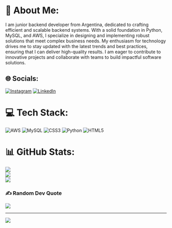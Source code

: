 # 💫 About Me:
I am junior backend developer from Argentina, dedicated to crafting efficient and scalable backend systems. With a solid foundation in Python, MySQL, and AWS, I specialize in designing and implementing robust solutions that meet complex business needs. My enthusiasm for technology drives me to stay updated with the latest trends and best practices, ensuring that I can deliver high-quality results. I am eager to contribute to innovative projects and collaborate with teams to build impactful software solutions.


## 🌐 Socials:
[![Instagram](https://img.shields.io/badge/Instagram-%23E4405F.svg?logo=Instagram&logoColor=white)](https://instagram.com/ffrangomezz_) [![LinkedIn](https://img.shields.io/badge/LinkedIn-%230077B5.svg?logo=linkedin&logoColor=white)](https://linkedin.com/in/franciscogomezvelasquez) 

# 💻 Tech Stack:
![AWS](https://img.shields.io/badge/AWS-%23FF9900.svg?style=for-the-badge&logo=amazon-aws&logoColor=white) ![MySQL](https://img.shields.io/badge/mysql-4479A1.svg?style=for-the-badge&logo=mysql&logoColor=white) ![CSS3](https://img.shields.io/badge/css3-%231572B6.svg?style=for-the-badge&logo=css3&logoColor=white) ![Python](https://img.shields.io/badge/python-3670A0?style=for-the-badge&logo=python&logoColor=ffdd54) ![HTML5](https://img.shields.io/badge/html5-%23E34F26.svg?style=for-the-badge&logo=html5&logoColor=white)
# 📊 GitHub Stats:
![](https://github-readme-stats.vercel.app/api?username=FranGMZ07&theme=highcontrast&hide_border=true&include_all_commits=false&count_private=false)<br/>
![](https://github-readme-streak-stats.herokuapp.com/?user=FranGMZ07&theme=highcontrast&hide_border=true)<br/>
![](https://github-readme-stats.vercel.app/api/top-langs/?username=FranGMZ07&theme=highcontrast&hide_border=true&include_all_commits=false&count_private=false&layout=compact)

### ✍️ Random Dev Quote
![](https://quotes-github-readme.vercel.app/api?type=vetical&theme=merko)

---
[![](https://visitcount.itsvg.in/api?id=FranGMZ07&icon=2&color=9)](https://visitcount.itsvg.in)

<!-- Proudly created with GPRM ( https://gprm.itsvg.in ) -->
